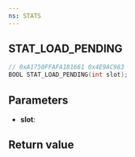 ```yaml
---
ns: STATS
---
```

## STAT_LOAD_PENDING

```c
// 0xA1750FFAFA181661 0x4E9AC983
BOOL STAT_LOAD_PENDING(int slot);
```


## Parameters
* **slot**: 

## Return value
